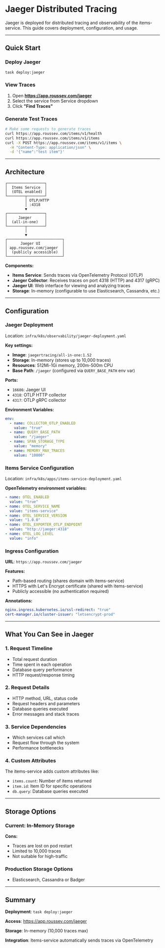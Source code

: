 # Jaeger Distributed Tracing

Jaeger is deployed for distributed tracing and observability of the items-service. This guide covers deployment, configuration, and usage.

---

## Quick Start

### Deploy Jaeger

```bash
task deploy:jaeger
```

### View Traces

1. Open **https://app.roussev.com/jaeger**
2. Select the service from Service dropdown
3. Click **"Find Traces"**

### Generate Test Traces

```bash
# Make some requests to generate traces
curl https://app.roussev.com/items/v1/health
curl https://app.roussev.com/items/v1/items
curl -X POST https://app.roussev.com/items/v1/items \
  -H "Content-Type: application/json" \
  -d '{"name":"test item"}'
```

---

## Architecture

```
┌─────────────────┐
│  Items Service  │
│  (OTEL enabled) │
└────────┬────────┘
         │ OTLP/HTTP
         │ :4318
         ▼
┌─────────────────┐
│     Jaeger      │
│  (all-in-one)   │
└────────┬────────┘
         │
         ▼
┌─────────────────────────┐
│      Jaeger UI          │
│ app.roussev.com/jaeger  │
│  (publicly accessible)  │
└─────────────────────────┘
```

**Components:**
- **Items Service**: Sends traces via OpenTelemetry Protocol (OTLP)
- **Jaeger Collector**: Receives traces on port 4318 (HTTP) and 4317 (gRPC)
- **Jaeger UI**: Web interface for viewing and analyzing traces
- **Storage**: In-memory (configurable to use Elasticsearch, Cassandra, etc.)

---

## Configuration

### Jaeger Deployment

Location: `infra/k8s/observability/jaeger-deployment.yaml`

**Key settings:**
- **Image**: `jaegertracing/all-in-one:1.52`
- **Storage**: In-memory (stores up to 10,000 traces)
- **Resources**: 512Mi-1Gi memory, 200m-500m CPU
- **Base Path**: `/jaeger` (configured via `QUERY_BASE_PATH` env var)

**Ports:**
- `16686`: Jaeger UI
- `4318`: OTLP HTTP collector
- `4317`: OTLP gRPC collector

**Environment Variables:**
```yaml
env:
  - name: COLLECTOR_OTLP_ENABLED
    value: "true"
  - name: QUERY_BASE_PATH
    value: "/jaeger"
  - name: SPAN_STORAGE_TYPE
    value: "memory"
  - name: MEMORY_MAX_TRACES
    value: "10000"
```

### Items Service Configuration

Location: `infra/k8s/apps/items-service-deployment.yaml`

**OpenTelemetry environment variables:**
```yaml
- name: OTEL_ENABLED
  value: "true"
- name: OTEL_SERVICE_NAME
  value: "items-service"
- name: OTEL_SERVICE_VERSION
  value: "1.0.0"
- name: OTEL_EXPORTER_OTLP_ENDPOINT
  value: "http://jaeger:4318"
- name: OTEL_LOG_LEVEL
  value: "info"
```

### Ingress Configuration

**URL**: `https://app.roussev.com/jaeger`

**Features:**
- Path-based routing (shares domain with items-service)
- HTTPS with Let's Encrypt certificate (shared with items-service)
- Publicly accessible (no authentication required)

**Annotations:**
```yaml
nginx.ingress.kubernetes.io/ssl-redirect: "true"
cert-manager.io/cluster-issuer: "letsencrypt-prod"
```

---

## What You Can See in Jaeger

### 1. Request Timeline
- Total request duration
- Time spent in each operation
- Database query performance
- HTTP request/response timing

### 2. Request Details
- HTTP method, URL, status code
- Request headers and parameters
- Database queries executed
- Error messages and stack traces

### 3. Service Dependencies
- Which services call which
- Request flow through the system
- Performance bottlenecks

### 4. Custom Attributes
The items-service adds custom attributes like:
- `items.count`: Number of items returned
- `item.id`: Item ID for specific operations
- `db.query`: Database queries executed

---

## Storage Options

### Current: In-Memory Storage

**Cons:**
- Traces are lost on pod restart
- Limited to 10,000 traces
- Not suitable for high-traffic

### Production Storage Options

- Elasticsearch, Cassandra or Badger

---

## Summary

**Deployment**: `task deploy:jaeger`

**Access**: https://app.roussev.com/jaeger

**Storage**: In-memory (10,000 traces max)

**Integration**: Items-service automatically sends traces via OpenTelemetry

